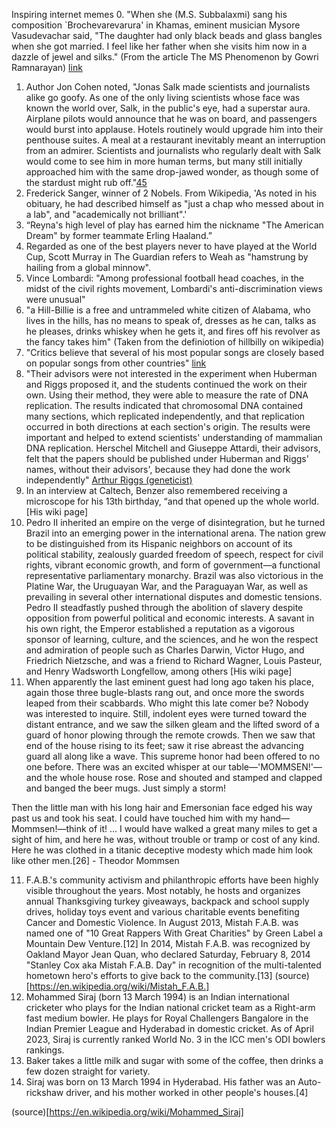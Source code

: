 Inspiring internet memes
0. "When she (M.S. Subbalaxmi) sang his composition `Brochevarevarura' in Khamas, eminent musician Mysore Vasudevachar said, "The daughter had only black beads and glass bangles when she got married. I feel like her father when she visits him now in a dazzle of jewel and silks." (From the article The MS Phenomenon by Gowri Ramnarayan) [link](https://tamilnation.org/hundredtamils/mssubbulakshmi.htm)

1. Author Jon Cohen noted, "Jonas Salk made scientists and journalists alike go goofy. As one of the only living scientists whose face was known the world over, Salk, in the public's eye, had a superstar aura. Airplane pilots would announce that he was on board, and passengers would burst into applause. Hotels routinely would upgrade him into their penthouse suites. A meal at a restaurant inevitably meant an interruption from an admirer. Scientists and journalists who regularly dealt with Salk would come to see him in more human terms, but many still initially approached him with the same drop-jawed wonder, as though some of the stardust might rub off."[45](https://en.wikipedia.org/wiki/Jonas_Salk)
1. Frederick Sanger, winner of 2 Nobels. From Wikipedia, 'As noted in his obituary, he had described himself as "just a chap who messed about in a lab", and "academically not brilliant".'
2. “Reyna's high level of play has earned him the nickname "The American Dream" by former teammate Erling Haaland.”
3. Regarded as one of the best players never to have played at the World Cup, Scott Murray in The Guardian refers to Weah as "hamstrung by hailing from a global minnow".
4. Vince Lombardi: "Among professional football head coaches, in the midst of the civil rights movement, Lombardi's anti-discrimination views were unusual"
5. "a Hill-Billie is a free and untrammeled white citizen of Alabama, who lives in the hills, has no means to speak of, dresses as he can, talks as he pleases, drinks whiskey when he gets it, and fires off his revolver as the fancy takes him" (Taken from the definiotion of hillbilly on wikipedia)
6. "Critics believe that several of his most popular songs are closely based on popular songs from other countries" [link](https://en.wikipedia.org/wiki/Rajesh_Roshan)
7. "Their advisors were not interested in the experiment when Huberman and Riggs proposed it, and the students continued the work on their own. Using their method, they were able to measure the rate of DNA replication. The results indicated that chromosomal DNA contained many sections, which replicated independently, and that replication occurred in both directions at each section's origin. The results were important and helped to extend scientists' understanding of mammalian DNA replication. Herschel Mitchell and Giuseppe Attardi, their advisors, felt that the papers should be published under Huberman and Riggs' names, without their advisors', because they had done the work independently" [Arthur Riggs (geneticist)](https://en.wikipedia.org/wiki/Arthur_Riggs_(geneticist))
8. In an interview at Caltech, Benzer also remembered receiving a microscope for his 13th birthday, “and that opened up the whole world. [His wiki page]
9. Pedro II inherited an empire on the verge of disintegration, but he turned Brazil into an emerging power in the international arena. The nation grew to be distinguished from its Hispanic neighbors on account of its political stability, zealously guarded freedom of speech, respect for civil rights, vibrant economic growth, and form of government—a functional representative parliamentary monarchy. Brazil was also victorious in the Platine War, the Uruguayan War, and the Paraguayan War, as well as prevailing in several other international disputes and domestic tensions. Pedro II steadfastly pushed through the abolition of slavery despite opposition from powerful political and economic interests. A savant in his own right, the Emperor established a reputation as a vigorous sponsor of learning, culture, and the sciences, and he won the respect and admiration of people such as Charles Darwin, Victor Hugo, and Friedrich Nietzsche, and was a friend to Richard Wagner, Louis Pasteur, and Henry Wadsworth Longfellow, among others [His wiki page]
10. When apparently the last eminent guest had long ago taken his place, again those three bugle-blasts rang out, and once more the swords leaped from their scabbards. Who might this late comer be? Nobody was interested to inquire. Still, indolent eyes were turned toward the distant entrance, and we saw the silken gleam and the lifted sword of a guard of honor plowing through the remote crowds. Then we saw that end of the house rising to its feet; saw it rise abreast the advancing guard all along like a wave. This supreme honor had been offered to no one before. There was an excited whisper at our table—'MOMMSEN!'—and the whole house rose. Rose and shouted and stamped and clapped and banged the beer mugs. Just simply a storm!

Then the little man with his long hair and Emersonian face edged his way past us and took his seat. I could have touched him with my hand—Mommsen!—think of it! ... I would have walked a great many miles to get a sight of him, and here he was, without trouble or tramp or cost of any kind. Here he was clothed in a titanic deceptive modesty which made him look like other men.[26] - Theodor Mommsen

11. F.A.B.'s community activism and philanthropic efforts have been highly visible throughout the years. Most notably, he hosts and organizes annual Thanksgiving turkey giveaways, backpack and school supply drives, holiday toys event and various charitable events benefiting Cancer and Domestic Violence. In August 2013, Mistah F.A.B. was named one of "10 Great Rappers With Great Charities" by Green Label a Mountain Dew Venture.[12] In 2014, Mistah F.A.B. was recognized by Oakland Mayor Jean Quan, who declared Saturday, February 8, 2014 "Stanley Cox aka Mistah F.A.B. Day" in recognition of the multi-talented hometown hero's efforts to give back to the community.[13] (source)[https://en.wikipedia.org/wiki/Mistah_F.A.B.]
12. Mohammed Siraj (born 13 March 1994) is an Indian international cricketer who plays for the Indian national cricket team as a Right-arm fast medium bowler. He plays for Royal Challengers Bangalore in the Indian Premier League and Hyderabad in domestic cricket. As of April 2023, Siraj is currently ranked World No. 3 in the ICC men's ODI bowlers rankings.
13. Baker takes a little milk and sugar with some of the coffee, then drinks a few dozen straight for variety.
14. Siraj was born on 13 March 1994 in Hyderabad. His father was an Auto-rickshaw driver, and his mother worked in other people's houses.[4]

(source)[https://en.wikipedia.org/wiki/Mohammed_Siraj]

